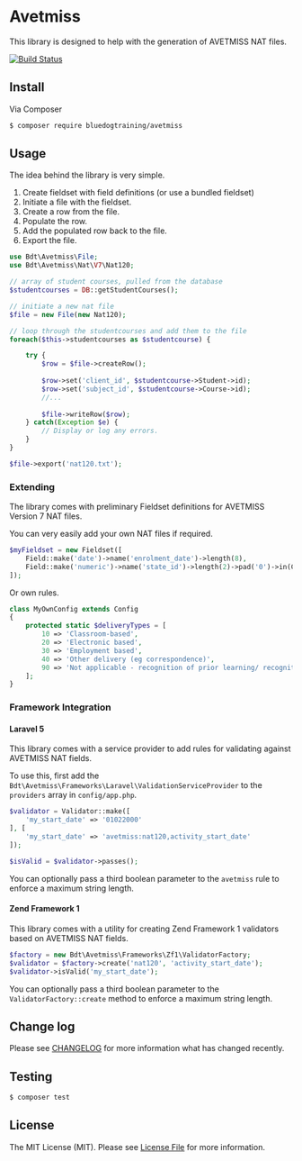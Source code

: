 # Avetmiss

This library is designed to help with the generation of AVETMISS NAT files.

[![Build Status](https://travis-ci.org/bluedogtraining/avetmiss.png?branch=master)](https://travis-ci.org/bluedogtraining/avetmiss)

## Install

Via Composer

``` bash
$ composer require bluedogtraining/avetmiss
```

## Usage

The idea behind the library is very simple.

1. Create fieldset with field definitions (or use a bundled fieldset)
2. Initiate a file with the fieldset.
3. Create a row from the file.
4. Populate the row.
5. Add the populated row back to the file.
6. Export the file.


```php
use Bdt\Avetmiss\File;
use Bdt\Avetmiss\Nat\V7\Nat120;

// array of student courses, pulled from the database
$studentcourses = DB::getStudentCourses();

// initiate a new nat file
$file = new File(new Nat120);

// loop through the studentcourses and add them to the file
foreach($this->studentcourses as $studentcourse) {

    try {
        $row = $file->createRow();
        
        $row->set('client_id', $studentcourse->Student->id);
        $row->set('subject_id', $studentcourse->Course->id);
        //...
        
        $file->writeRow($row);
    } catch(Exception $e) {
        // Display or log any errors.
    }
}

$file->export('nat120.txt');
```

### Extending

The library comes with preliminary Fieldset definitions for AVETMISS Version 7 NAT files.

You can very easily add your own NAT files if required.

```php
$myFieldset = new Fieldset([
    Field::make('date')->name('enrolment_date')->length(8),
    Field::make('numeric')->name('state_id')->length(2)->pad('0')->in(Config::keys('states')),
]);
```

Or own rules.

```php
class MyOwnConfig extends Config
{
    protected static $deliveryTypes = [
        10 => 'Classroom-based',
        20 => 'Electronic based',
        30 => 'Employment based',
        40 => 'Other delivery (eg correspondence)',
        90 => 'Not applicable - recognition of prior learning/ recognition of current competency/ credit transfer'
    ];
}
```

### Framework Integration

#### Laravel 5

This library comes with a service provider to add rules for validating against
AVETMISS NAT fields.

To use this, first add the `Bdt\Avetmiss\Frameworks\Laravel\ValidationServiceProvider` to the `providers` array in `config/app.php`.

```php
$validator = Validator::make([
    'my_start_date' => '01022000'
], [
    'my_start_date' => 'avetmiss:nat120,activity_start_date'
]);

$isValid = $validator->passes();
```

You can optionally pass a third boolean parameter to the `avetmiss` rule to enforce a maximum string length.

#### Zend Framework 1

This library comes with a utility for creating Zend Framework 1 validators based
on AVETMISS NAT fields.

```php
$factory = new Bdt\Avetmiss\Frameworks\Zf1\ValidatorFactory;
$validator = $factory->create('nat120', 'activity_start_date');
$validator->isValid('my_start_date');
```

You can optionally pass a third boolean parameter to the `ValidatorFactory::create` method to enforce a maximum string length.

## Change log

Please see [CHANGELOG](CHANGELOG.md) for more information what has changed recently.

## Testing

``` bash
$ composer test
```

## License

The MIT License (MIT). Please see [License File](LICENSE.md) for more information.
